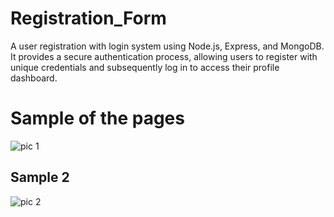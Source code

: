 # Registration_Form

A user registration with login system using Node.js, Express, and MongoDB. It provides a secure authentication process, allowing users to register with unique credentials and subsequently log in to access their profile dashboard.

# Sample of the pages
![pic 1](https://github.com/Aarthi-NA/Registration_Form/assets/136803822/c834c135-e701-49e2-9854-34646dacd657)

## Sample 2

![pic 2](https://github.com/Aarthi-NA/Registration_Form/assets/136803822/4b084fea-6733-4c5d-885b-44c6bbf57d23)


